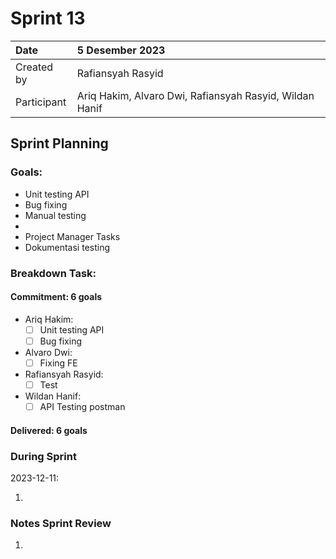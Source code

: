 # Sprint 13

| Date        | 5 Desember 2023                                         |
| :---------- | :------------------------------------------------------ |
| Created by  | Rafiansyah Rasyid                                       |
| Participant | Ariq Hakim, Alvaro Dwi, Rafiansyah Rasyid, Wildan Hanif |

## Sprint Planning

### Goals:

- Unit testing API
- Bug fixing
- Manual testing
- 
- Project Manager Tasks
- Dokumentasi testing

### Breakdown Task:

#### Commitment: 6 goals

- Ariq Hakim:
    - [ ] Unit testing API
    - [ ] Bug fixing
- Alvaro Dwi:
    - [ ] Fixing FE
- Rafiansyah Rasyid:
    - [ ] Test
- Wildan Hanif:
    - [ ] API Testing postman

#### Delivered: 6 goals

### During Sprint

2023-12-11:

1. 

### Notes Sprint Review

1.
